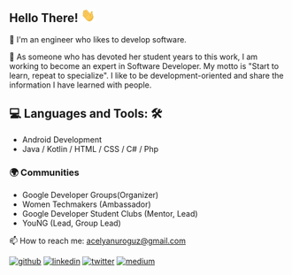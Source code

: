 <h2> Hello There! <img src="https://raw.githubusercontent.com/ABSphreak/ABSphreak/master/gifs/Hi.gif" height="25px"></h2> 

🚀 I'm an engineer who likes to develop software. 

🔭 As someone who has devoted her student years to this work, I am working to become an expert in Software Developer. My motto is "Start to learn, repeat to specialize".
I like to be development-oriented and share the information I have learned with people. 

## 💻 Languages and Tools: 🛠️<br>
- Android Development
- Java / Kotlin / HTML / CSS / C# / Php

### 🌍 Communities
- Google Developer Groups(Organizer)
- Women Techmakers (Ambassador)
- Google Developer Student Clubs (Mentor, Lead)
- YouNG (Lead, Group Lead)

📫 How to reach me: acelyanuroguz@gmail.com 


[<img src='https://cdn.jsdelivr.net/npm/simple-icons@3.0.1/icons/github.svg' alt='github' height='40'>](https://github.com/acelyanoguz)  [<img src='https://cdn.jsdelivr.net/npm/simple-icons@3.0.1/icons/linkedin.svg' alt='linkedin' height='40'>](https://www.linkedin.com/in/acelyanuroguz/)  [<img src='https://cdn.jsdelivr.net/npm/simple-icons@3.0.1/icons/twitter.svg' alt='twitter' height='40'>](https://twitter.com/acelyanoguz)  [<img src='https://cdn.jsdelivr.net/npm/simple-icons@3.0.1/icons/medium.svg' alt='medium' height='40'>](acelyaoguz)  


